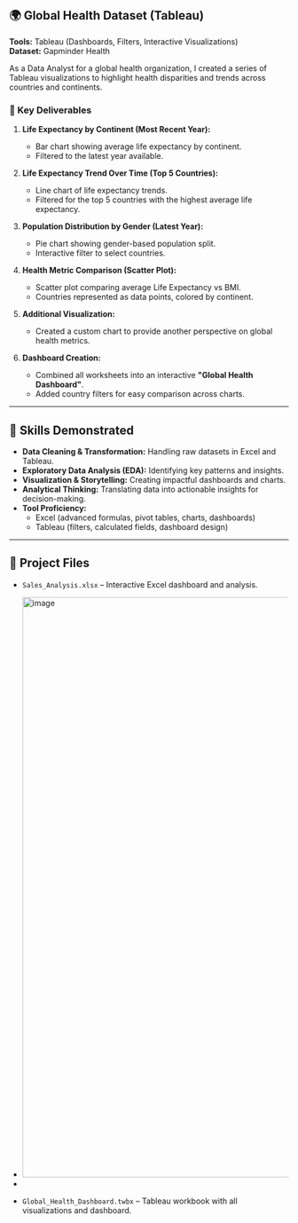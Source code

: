 

## 🌍 Global Health Dataset (Tableau)  
**Tools:** Tableau (Dashboards, Filters, Interactive Visualizations)  
**Dataset:** Gapminder Health  

As a Data Analyst for a global health organization, I created a series of Tableau visualizations to highlight health disparities and trends across countries and continents.  

### 🔹 Key Deliverables  
1. **Life Expectancy by Continent (Most Recent Year):**  
   - Bar chart showing average life expectancy by continent.  
   - Filtered to the latest year available.  

2. **Life Expectancy Trend Over Time (Top 5 Countries):**  
   - Line chart of life expectancy trends.  
   - Filtered for the top 5 countries with the highest average life expectancy.  

3. **Population Distribution by Gender (Latest Year):**  
   - Pie chart showing gender-based population split.  
   - Interactive filter to select countries.  

4. **Health Metric Comparison (Scatter Plot):**  
   - Scatter plot comparing average Life Expectancy vs BMI.  
   - Countries represented as data points, colored by continent.  

5. **Additional Visualization:**  
   - Created a custom chart to provide another perspective on global health metrics.  

6. **Dashboard Creation:**  
   - Combined all worksheets into an interactive **"Global Health Dashboard"**.  
   - Added country filters for easy comparison across charts.  

---

## 🚀 Skills Demonstrated  
- **Data Cleaning & Transformation:** Handling raw datasets in Excel and Tableau.  
- **Exploratory Data Analysis (EDA):** Identifying key patterns and insights.  
- **Visualization & Storytelling:** Creating impactful dashboards and charts.  
- **Analytical Thinking:** Translating data into actionable insights for decision-making.  
- **Tool Proficiency:**  
  - Excel (advanced formulas, pivot tables, charts, dashboards)  
  - Tableau (filters, calculated fields, dashboard design)  

---

## 📂 Project Files  
- `Sales_Analysis.xlsx` – Interactive Excel dashboard and analysis.

- <img width="2484" height="1046" alt="image" src="https://github.com/user-attachments/assets/2aaaaeb3-9dca-45f0-9872-9dd4937e1a5b" />



- 
- `Global_Health_Dashboard.twbx` – Tableau workbook with all visualizations and dashboard.  
